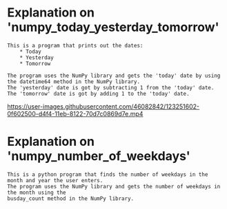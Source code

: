 # Explanation on 'numpy_today_yesterday_tomorrow'
    This is a program that prints out the dates:
        * Today
        * Yesterday
        * Tomorrow
    
    The program uses the NumPy library and gets the 'today' date by using 
    the datetime64 method in the NumPy library.
    The 'yesterday' date is got by subtracting 1 from the 'today' date.
    The 'tomorrow' date is got by adding 1 to the 'today' date.
    
   https://user-images.githubusercontent.com/46082842/123251602-0f602500-d4f4-11eb-8122-70d7c0869d7e.mp4

# Explanation on 'numpy_number_of_weekdays'
    This is a python program that finds the number of weekdays in the month and year the user enters.
    The program uses the NumPy library and gets the number of weekdays in the month using the 
    busday_count method in the NumPy library.

    
    



    
     
